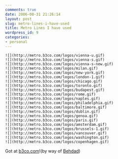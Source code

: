 ```yaml
---
comments: true
date: 2006-08-31 21:26:14
layout: post
slug: metro-lines-i-have-used
title: Metro Lines I have used
wordpress_id: 9
categories:
- personal
---
```



	![](http://metro.b3co.com/logos/vienna-u.gif)
	![](http://metro.b3co.com/logos/vienna-s.gif)
	![](http://metro.b3co.com/logos/vienna-s-new.gif)
	![](http://metro.b3co.com/logos/milan.gif)
	![](http://metro.b3co.com/logos/new-york.gif)
	![](http://metro.b3co.com/logos/london-1.gif)
	![](http://metro.b3co.com/logos/chicago.gif)
	![](http://metro.b3co.com/logos/toronto.gif)
	![](http://metro.b3co.com/logos/budapest.gif)
	![](http://metro.b3co.com/logos/rome.gif)
	![](http://metro.b3co.com/logos/naples.gif)
	![](http://metro.b3co.com/logos/philadelphia.gif)
	![](http://metro.b3co.com/logos/baltimore.gif)
	![](http://metro.b3co.com/logos/dublin.gif)
	![](http://metro.b3co.com/logos/genoa.gif)
	![](http://metro.b3co.com/logos/paris.gif)
	![](http://metro.b3co.com/logos/amsterdam.gif)
	![](http://metro.b3co.com/logos/brussels-1.gif)
	![](http://metro.b3co.com/logos/vancouver.gif)
	![](http://metro.b3co.com/logos/washington.gif)
	![](http://metro.b3co.com/logos/copenhagen.gif)
  
Got at [b3co.com](http://metro.b3co.com)!(by way of [Behdad](http://mces.blogspot.com/))

